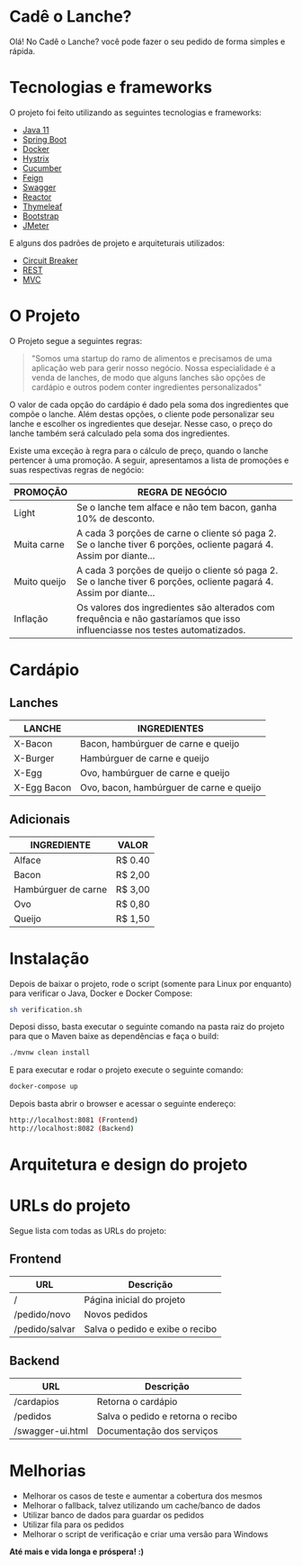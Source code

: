 # Cadê o Lanche?

Olá! No Cadê o Lanche? você pode fazer o seu pedido de forma simples e rápida. 

# Tecnologias e frameworks

O projeto foi feito utilizando as seguintes tecnologias e frameworks:

- [Java 11](http://www.java.com)
- [Spring Boot](https://spring.io/projects/spring-boot)
- [Docker](http://docker.com)
- [Hystrix](https://github.com/Netflix/Hystrix)
- [Cucumber](https://cucumber.io)
- [Feign](https://github.com/OpenFeign/feign)
- [Swagger](https://swagger.io)
- [Reactor](https://projectreactor.io)
- [Thymeleaf](https://www.thymeleaf.org)
- [Bootstrap](https://getbootstrap.com)
- [JMeter](https://jmeter.apache.org)

E alguns dos padrões de projeto e arquiteturais utilizados:

- [Circuit Breaker](https://pt.wikipedia.org/wiki/Circuit_breaker)
- [REST](https://pt.wikipedia.org/wiki/REST)
- [MVC](https://pt.wikipedia.org/wiki/MVC)

# O Projeto

O Projeto segue a seguintes regras: 

> "Somos uma startup do ramo de alimentos e precisamos de uma aplicação web para gerir nosso negócio. Nossa especialidade é a venda  de lanches, de modo que alguns lanches são opções de cardápio e outros podem conter ingredientes personalizados"

O valor de cada opção do cardápio é dado pela soma dos ingredientes que compõe o lanche. Além destas opções, o cliente pode personalizar seu lanche e escolher os ingredientes que desejar. Nesse caso, o preço do lanche também será calculado pela soma dos ingredientes.

Existe uma exceção à regra para o cálculo de preço, quando o lanche pertencer à uma promoção. A seguir, apresentamos a lista de promoções e suas respectivas regras de negócio:

| PROMOÇÃO | REGRA DE NEGÓCIO |
| -------- | ---------------- |
| Light | Se o lanche tem alface e não tem bacon, ganha 10% de desconto. |
| Muita carne | A cada 3 porções de carne o cliente só paga 2. Se o lanche tiver 6 porções, ocliente pagará 4. Assim por diante... |
| Muito queijo | A cada 3 porções de queijo o cliente só paga 2. Se o lanche tiver 6 porções, ocliente pagará 4. Assim por diante... |
| Inflação | Os valores dos ingredientes são alterados com frequência e não gastaríamos que isso influenciasse nos testes automatizados. |

# Cardápio

## Lanches

| LANCHE | INGREDIENTES |
| ------ | ------------ |
| X-Bacon | Bacon, hambúrguer de carne e queijo |
| X-Burger | Hambúrguer de carne e queijo |
| X-Egg | Ovo, hambúrguer de carne e queijo |
| X-Egg Bacon | Ovo, bacon, hambúrguer de carne e queijo |

## Adicionais

| INGREDIENTE | VALOR |
| ----------- | ----- |
| Alface | R$ 0.40 |
| Bacon | R$ 2,00 |
| Hambúrguer de carne | R$ 3,00 |
| Ovo | R$ 0,80 |
| Queijo | R$ 1,50 |

# Instalação

Depois de baixar o projeto, rode o script (somente para Linux por enquanto) para verificar o Java, Docker e Docker Compose:


```sh
sh verification.sh
```

Deposi disso, basta executar o seguinte comando na pasta raiz do projeto para que o Maven baixe as dependências e faça o build:

```sh
./mvnw clean install
```

E para executar e rodar o projeto execute o seguinte comando:

```sh
docker-compose up
```

Depois basta abrir o browser e acessar o seguinte endereço:

```sh
http://localhost:8081 (Frontend)
http://localhost:8082 (Backend)
```

# Arquitetura e design do projeto

# URLs do projeto

Segue lista com todas as URLs do projeto:

## Frontend

| URL | Descrição |
| --- | --------- |
| / | Página inicial do projeto |
| /pedido/novo | Novos pedidos |
| /pedido/salvar | Salva o pedido e exibe o recibo |

## Backend

| URL | Descrição |
| --- | --------- |
| /cardapios | Retorna o cardápio |
| /pedidos | Salva o pedido e retorna o recibo |
| /swagger-ui.html | Documentação dos serviços |

# Melhorias

- Melhorar os casos de teste e aumentar a cobertura dos mesmos
- Melhorar o fallback, talvez utilizando um cache/banco de dados
- Utilizar banco de dados para guardar os pedidos
- Utilizar fila para os pedidos
- Melhorar o script de verificação e criar uma versão para Windows

**Até mais e vida longa e próspera! :)**
